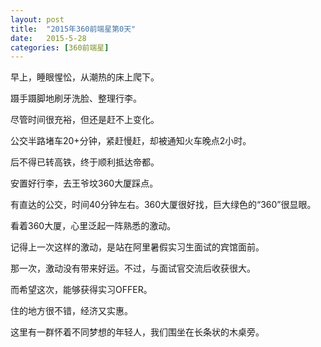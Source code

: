 ```yaml
---
layout: post
title:  "2015年360前端星第0天"
date:   2015-5-28
categories: [360前端星]
---
```


早上，睡眼惺忪，从潮热的床上爬下。

蹑手蹑脚地刷牙洗脸、整理行李。

尽管时间很充裕，但还是赶不上变化。

公交半路堵车20+分钟，紧赶慢赶，却被通知火车晚点2小时。

后不得已转高铁，终于顺利抵达帝都。

安置好行李，去王爷坟360大厦踩点。

有直达的公交，时间40分钟左右。360大厦很好找，巨大绿色的“360”很显眼。

看着360大厦，心里泛起一阵熟悉的激动。

记得上一次这样的激动，是站在阿里暑假实习生面试的宾馆面前。

那一次，激动没有带来好运。不过，与面试官交流后收获很大。

而希望这次，能够获得实习OFFER。

住的地方很不错，经济又实惠。

这里有一群怀着不同梦想的年轻人，我们围坐在长条状的木桌旁。
